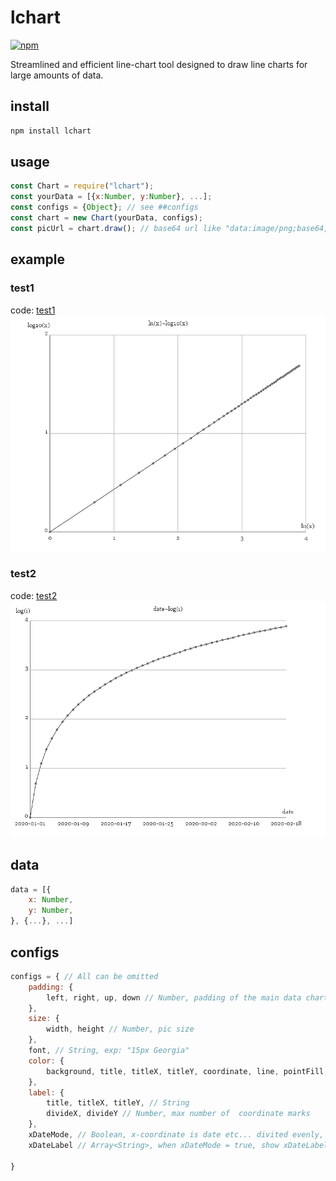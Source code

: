 # lchart

[![npm](https://img.shields.io/npm/v/lchart?style=flat-square)](https://www.npmjs.com/package/lchart)

Streamlined and efficient line-chart tool designed to draw line charts for large amounts of data.

## install
```javascript
npm install lchart
```

## usage
```javascript
const Chart = require("lchart");
const yourData = [{x:Number, y:Number}, ...];
const configs = {Object}; // see ##configs
const chart = new Chart(yourData, configs);
const picUrl = chart.draw(); // base64 url like "data:image/png;base64,#picdata#"
```

## example
### test1
code: [test1](/doc/test1.js)
![test1](/doc/result1.png)

### test2
code: [test2](/doc/test2.js)
![test2](/doc/result2.png)

## data
```javascript
data = [{
    x: Number,
    y: Number,
}, {...}, ...]
```

## configs
```javascript
configs = { // All can be omitted
    padding: {
        left, right, up, down // Number, padding of the main data chart
    },
    size: {
        width, height // Number, pic size
    },
    font, // String, exp: "15px Georgia"
    color: {
        background, title, titleX, titleY, coordinate, line, pointFill, grid // String
    },
    label: {
        title, titleX, titleY, // String
        divideX, divideY // Number, max number of  coordinate marks
    },
    xDateMode, // Boolean, x-coordinate is date etc... divited evenly, data.x must be [1, 2, 3, ...]
    xDateLabel // Array<String>, when xDateMode = true, show xDateLabel at x-coordinate instead of x value, length must equal to data.length

}
```
